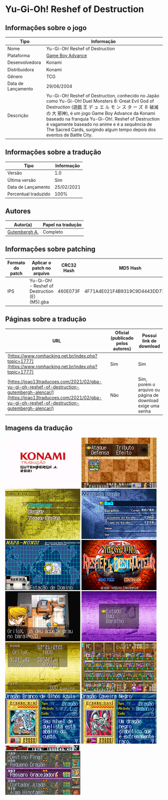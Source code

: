 # Yu-Gi-Oh! Reshef of Destruction

## Informações sobre o jogo

| Tipo | Informação |
| ----------- | ----------- |
| Nome | Yu\-Gi\-Oh\! Reshef of Destruction |
| Plataforma | [Game Boy Advance](../) |
| Desenvolvedora | Konami |
| Distribuidora | Konami |
| Gênero | TCG |
| Data de Lançamento | 29/06/2004 |
| Descrição | Yu\-Gi\-Oh\! Reshef of Destruction, conhecido no Japão como Yu\-Gi\-Oh\! Duel Monsters 8: Great Evil God of Destruction \(遊戯 王 デ ュ エ ル モ ン ス タ ー ズ ８ 破滅 の 大 邪神\), é um jogo Game Boy Advance da Konami baseado na franquia Yu\-Gi\-Oh\!\. Reshef of Destruction é vagamente baseado no anime e é a sequência de The Sacred Cards, surgindo algum tempo depois dos eventos de Battle City\. |

## Informações sobre a tradução

| Tipo | Informação |
| ----------- | ----------- |
| Versão | 1\.0 |
| Última versão | Sim |
| Data de Lançamento | 25/02/2021 |
| Percentual traduzido | 100% |

## Autores

| Autor(a) | Papel na tradução |
| ----------- | ----------- |
| [Gutembergh A\.](../../../autores/gutembergh-a/) | Completo |

## Informações sobre patching

| Formato do patch | Aplicar o patch no arquivo | CRC32 Hash | MD5 Hash |
| ----------- | ----------- | ----------- | ----------- |
| IPS | Yu\-Gi\-Oh\! \- Reshef of Destruction \(E\) \(M5\)\.gba | 460E073F | 4F71A4E021F4B9319C9D4443DD710666 |

## Páginas sobre a tradução

| URL | Oficial (publicado pelos autores) | Possuí link de download |
| ----------- | ----------- | ----------- |
| [https://www.romhacking.net.br/index.php?topic=1777](https://www.romhacking.net.br/index.php?topic=1777) | Sim | Sim |
| [https://joao13traducoes.com/2021/02/gba-yu-gi-oh-reshef-of-destruction-gutembergh-alencar/](https://joao13traducoes.com/2021/02/gba-yu-gi-oh-reshef-of-destruction-gutembergh-alencar/) | Não | Sim, porém o arquivo ou página de download exige uma senha |

## Imagens da tradução

![Imagem de exemplo da tradução 1](1.png)
![Imagem de exemplo da tradução 2](10.png)
![Imagem de exemplo da tradução 3](11.png)
![Imagem de exemplo da tradução 4](12.png)
![Imagem de exemplo da tradução 5](13.png)
![Imagem de exemplo da tradução 6](2.png)
![Imagem de exemplo da tradução 7](3.png)
![Imagem de exemplo da tradução 8](4.png)
![Imagem de exemplo da tradução 9](5.png)
![Imagem de exemplo da tradução 10](6.png)
![Imagem de exemplo da tradução 11](7.png)
![Imagem de exemplo da tradução 12](8.png)
![Imagem de exemplo da tradução 13](9.png)